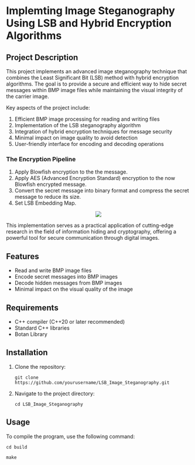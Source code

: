 # Implemting Image Steganography Using LSB and Hybrid Encryption Algorithms

## Project Description

This project implements an advanced image steganography technique that combines the Least Significant Bit (LSB) method with hybrid encryption algorithms. The goal is to provide a secure and efficient way to hide secret messages within BMP image files while maintaining the visual integrity of the carrier image.

Key aspects of the project include:

1. Efficient BMP image processing for reading and writing files
2. Implementation of the LSB steganography algorithm
3. Integration of hybrid encryption techniques for message security
4. Minimal impact on image quality to avoid detection
5. User-friendly interface for encoding and decoding operations

### The Encryption Pipeline
1. Apply Blowfish encryption to the the message.
2. Apply AES (Advanced Encryption Standard) encryption to the now Blowfish encrypted message.
3. Convert the secret message into binary format and compress the secret message to reduce its size.
4. Set LSB Embedding Map.

<p align="center">
  <img src="https://www.mdpi.com/applsci/applsci-13-11771/article_deploy/html/images/applsci-13-11771-g001-550.jpg" />
</p>

This implementation serves as a practical application of cutting-edge research in the field of information hiding and cryptography, offering a powerful tool for secure communication through digital images.

## Features

- Read and write BMP image files
- Encode secret messages into BMP images
- Decode hidden messages from BMP images
- Minimal impact on the visual quality of the image

## Requirements

- C++ compiler (C++20 or later recommended)
- Standard C++ libraries
- Botan Library

## Installation

1. Clone the repository:
   ```
   git clone https://github.com/yourusername/LSB_Image_Steganography.git
   ```
2. Navigate to the project directory:
   ```
   cd LSB_Image_Steganography
   ```

## Usage

To compile the program, use the following command:
   ```
  cd build
   ```
   ```
  make
   ```